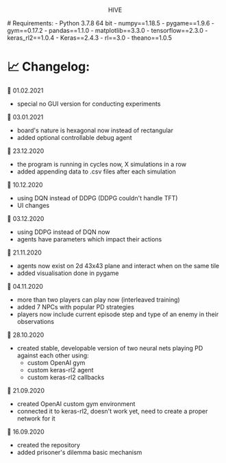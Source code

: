 <p align="center">HIVE</p>
# Requirements:
- Python 3.7.8 64 bit
- numpy==1.18.5
- pygame==1.9.6
- gym==0.17.2
- pandas==1.1.0
- matplotlib==3.3.0
- tensorflow==2.3.0
- keras_rl2==1.0.4
- Keras==2.4.3
- rl==3.0
- theano==1.0.5



# :chart_with_upwards_trend: Changelog:

:date: 01.02.2021
- special no GUI version for conducting experiments

:date: 03.01.2021
- board's nature is hexagonal now instead of rectangular
- added optional controllable debug agent

:date: 23.12.2020
- the program is running in cycles now, X simulations in a row
- added appending data to .csv files after each simulation

:date: 10.12.2020
- using DQN instead of DDPG (DDPG couldn't handle TFT)
- UI changes

:date: 03.12.2020
- using DDPG instead of DQN now
- agents have parameters which impact their actions

:date: 21.11.2020
- agents now exist on 2d 43x43 plane and interact when on the same tile
- added visualisation done in pygame

:date: 04.11.2020
- more than two players can play now (interleaved training)
- added 7 NPCs with popular PD strategies
- players now include current episode step and type of an enemy in their observations

:date: 28.10.2020
- created stable, developable version of two neural nets playing PD against each other using:
  - custom OpenAI gym
  - custom keras-rl2 agent
  - custom keras-rl2 callbacks

:date: 21.09.2020
- created OpenAI custom gym environment
- connected it to keras-rl2, doesn't work yet, need to create a proper network for it

:date: 16.09.2020
- created the repository
- added prisoner's dilemma basic mechanism
